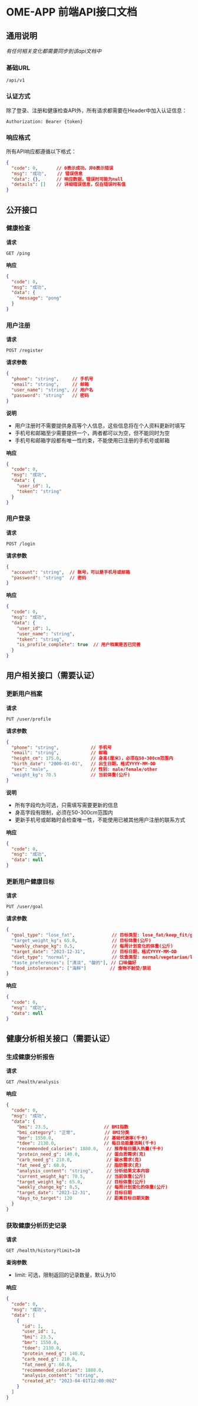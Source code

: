 # OME-APP 前端API接口文档

## 通用说明

*有任何相关变化都需要同步到该api文档中*

### 基础URL
```
/api/v1
```

### 认证方式
除了登录、注册和健康检查API外，所有请求都需要在Header中加入认证信息：
```
Authorization: Bearer {token}
```

### 响应格式
所有API响应都遵循以下格式：
```json
{
  "code": 0,       // 0表示成功，非0表示错误
  "msg": "成功",    // 错误信息
  "data": {},      // 响应数据，错误时可能为null
  "details": []    // 详细错误信息，仅在错误时有值
}
```

## 公开接口

### 健康检查

**请求**
```
GET /ping
```

**响应**
```json
{
  "code": 0,
  "msg": "成功",
  "data": {
    "message": "pong"
  }
}
```

### 用户注册

**请求**
```
POST /register
```

**请求参数**
```json
{
  "phone": "string",     // 手机号
  "email": "string",     // 邮箱
  "user_name": "string", // 用户名
  "password": "string"   // 密码
}
```

**说明**
- 用户注册时不需要提供身高等个人信息，这些信息将在个人资料更新时填写
- 手机号和邮箱至少需要提供一个，两者都可以为空，但不能同时为空
- 手机号和邮箱字段都有唯一性约束，不能使用已注册的手机号或邮箱

**响应**
```json
{
  "code": 0,
  "msg": "成功",
  "data": {
    "user_id": 1,
    "token": "string"
  }
}
```

### 用户登录

**请求**
```
POST /login
```

**请求参数**
```json
{
  "account": "string",  // 账号，可以是手机号或邮箱
  "password": "string"  // 密码
}
```

**响应**
```json
{
  "code": 0,
  "msg": "成功",
  "data": {
    "user_id": 1,
    "user_name": "string",
    "token": "string",
    "is_profile_complete": true  // 用户档案是否已完善
  }
}
```

## 用户相关接口（需要认证）

### 更新用户档案

**请求**
```
PUT /user/profile
```

**请求参数**
```json
{
  "phone": "string",            // 手机号
  "email": "string",            // 邮箱
  "height_cm": 175.0,           // 身高(厘米)，必须在50-300cm范围内
  "birth_date": "2000-01-01",   // 出生日期，格式YYYY-MM-DD
  "sex": "male",                // 性别: male/female/other
  "weight_kg": 70.5             // 当前体重(公斤)
}
```

**说明**
- 所有字段均为可选，只需填写需要更新的信息
- 身高字段有限制，必须在50-300cm范围内
- 更新手机号或邮箱时会检查唯一性，不能使用已被其他用户注册的联系方式

**响应**
```json
{
  "code": 0,
  "msg": "成功",
  "data": null
}
```

### 更新用户健康目标

**请求**
```
PUT /user/goal
```

**请求参数**
```json
{
  "goal_type": "lose_fat",              // 目标类型: lose_fat/keep_fit/gain_muscle
  "target_weight_kg": 65.0,             // 目标体重(公斤)
  "weekly_change_kg": 0.5,              // 每周计划变化的体重(公斤)
  "target_date": "2023-12-31",          // 目标日期，格式YYYY-MM-DD
  "diet_type": "normal",                // 饮食类型: normal/vegetarian/low_carb等
  "taste_preferences": ["清淡", "酸的"], // 口味偏好
  "food_intolerances": ["海鲜"]         // 食物不耐受/禁忌
}
```

**响应**
```json
{
  "code": 0,
  "msg": "成功",
  "data": null
}
```

## 健康分析相关接口（需要认证）

### 生成健康分析报告

**请求**
```
GET /health/analysis
```

**响应**
```json
{
  "code": 0,
  "msg": "成功",
  "data": {
    "bmi": 23.5,                     // BMI指数
    "bmi_category": "正常",           // BMI分类
    "bmr": 1550.0,                   // 基础代谢率(千卡)
    "tdee": 2130.0,                  // 每日总能量消耗(千卡)
    "recommended_calories": 1880.0,   // 推荐每日摄入热量(千卡)
    "protein_need_g": 140.0,          // 蛋白质需求(克)
    "carb_need_g": 210.0,             // 碳水需求(克)
    "fat_need_g": 60.0,               // 脂肪需求(克)
    "analysis_content": "string",     // 分析结果文本内容
    "current_weight_kg": 70.5,        // 当前体重(公斤)
    "target_weight_kg": 65.0,         // 目标体重(公斤)
    "weekly_change_kg": 0.5,          // 每周计划变化的体重(公斤)
    "target_date": "2023-12-31",      // 目标日期
    "days_to_target": 120             // 距离目标日期天数
  }
}
```

### 获取健康分析历史记录

**请求**
```
GET /health/history?limit=10
```

**查询参数**
- limit: 可选，限制返回的记录数量，默认为10

**响应**
```json
{
  "code": 0,
  "msg": "成功",
  "data": [
    {
      "id": 1,
      "user_id": 1,
      "bmi": 23.5,
      "bmr": 1550.0,
      "tdee": 2130.0,
      "protein_need_g": 140.0,
      "carb_need_g": 210.0,
      "fat_need_g": 60.0,
      "recommended_calories": 1880.0,
      "analysis_content": "string",
      "created_at": "2023-04-01T12:00:00Z"
    }
  ]
}
``` 